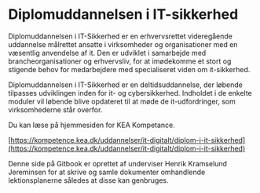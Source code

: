 # Diplomuddannelsen i IT-sikkerhed

Diplomuddannelsen i IT-Sikkerhed er en erhvervsrettet videregående uddannelse målrettet ansatte i virksomheder og organisationer med en væsentlig anvendelse af it. Den er udviklet i samarbejde med brancheorganisationer og erhvervsliv, for at imødekomme et stort og stigende behov for medarbejdere med specialiseret viden om it-sikkerhed.

Diplomuddannelsen i IT-Sikkerhed er en deltidsuddannelse, der løbende tilpasses udviklingen inden for it- og cybersikkerhed. Indholdet i de enkelte moduler vil løbende blive opdateret til at møde de it-udfordringer, som virksomhederne står overfor.

Du kan læse på hjemmesiden for KEA Kompetance.

[https://kompetence.kea.dk/uddannelser/it-digitalt/diplom-i-it-sikkerhed](https://kompetence.kea.dk/uddannelser/it-digitalt/diplom-i-it-sikkerhed)  

Denne side på Gitbook er oprettet af underviser Henrik Kramselund Jereminsen for at skrive og samle dokumenter omhandlende lektionsplanerne således at disse kan genbruges.
